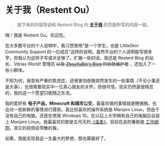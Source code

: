 # 关于我（Restent Ou）

> 接下来的内容将会和 Restent Blog 内 [**关于我**](https://blog.restent.xyz/about) 的页面所写的内容一致。

嗨！我是 Restent Ou。欢迎您。

在大多数平台的个人说明中，我习惯使用“是一个学生，也是 LittleSkin Community Support 的一位成员”这样的说明。虽然平台的个人说明能写很多字，但我认为这样子写或许足够了。扩展一些的话，我还是 Restent Blog 的站长、Vdrias World! 管理员 ~~以及 [ZhouYuBin's Blog](https://zhouyubin.top) 的协助维护者~~ ，还加入了一些小群体。

不知为何，我患有严重的焦虑症，还很害怕夜晚突然发生的一些事情（不论小事还是大事），也很需要现实中一位真心朋友的关怀。但很可惜，现实仍然是很残忍的，我的这一个愿望只能随之东流。

我的爱好有 **电子产品，Minecraft 和城市公交**，最喜欢做的事情就是瞎搞搞，也会对一些新鲜的事情进行摸索。我比较喜欢的操作系统是 Manjaro Linux，但由于没有自己的电脑，还是在使用 Windows 10，在以后上大学拥有自己的电脑后会装上 Manjaro Linux。我最喜欢的歌是五月天的[《温柔》](https://y.qq.com/n/yqq/song/000qzndv3RJUjM.html)，目前在追的番剧是 [工作细胞](https://www.bilibili.com/bangumi/play/ep373878?from=search&seid=6443667960431358361)，其它的视频会零散的看。

如果，我能实现我这一生最大的梦想，那也算最好了。

<!--
**Restent/Restent** is a ✨ _special_ ✨ repository because its `README.md` (this file) appears on your GitHub profile.

Here are some ideas to get you started:

- 🔭 I’m currently working on ...
- 🌱 I’m currently learning ...
- 👯 I’m looking to collaborate on ...
- 🤔 I’m looking for help with ...
- 💬 Ask me about ...
- 📫 How to reach me: ...
- 😄 Pronouns: ...
- ⚡ Fun fact: ...
-->
